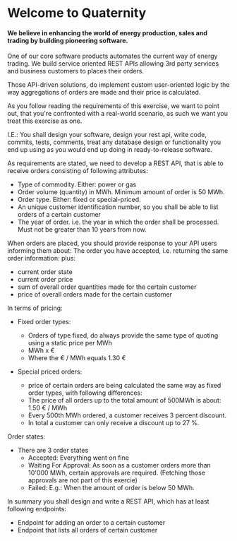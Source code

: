 # Welcome to Quaternity
#### We believe in enhancing the world of energy production, sales and trading by building pioneering software. 

One of our core software products automates the current way of energy trading. 
We build service oriented REST APIs allowing 3rd party services and business customers to places their orders. 

Those API-driven solutions, do implement custom user-oriented logic by the way aggregations of orders are made and their price is calculated.

As you follow reading the requirements of this exercise, we want to point out, that you're confronted with a real-world scenario, as such we want you treat this exercise as one. 

I.E.: You shall design your software, design your rest api, write code, commits, tests, comments, treat any database design or functionality you end up using as you would end up doing in ready-to-release software.

As requirements are stated, we need to develop a REST API, that is able to receive orders consisting of following attributes:
* Type of commodity. Either: power or gas
* Order volume (quantity) in MWh. Minimum amount of order is 50 MWh.
* Order type. Either: fixed or special-priced.
* An unique customer identification number, so you shall be able to list orders of a certain customer
* The year of order. i.e. the year in which the order shall be processed. Must not be greater than 10 years from now.

When orders are placed, you should provide response to your API users informing them about:
The order you have accepted, i.e. returning the same order information:
plus:
* current order state
* current order price
* sum of overall order quantities made for the certain customer
* price of overall orders made for the certain customer

In terms of pricing:
* Fixed order types:
  * Orders of type fixed, do always provide the same type of quoting using a static price per MWh
  * MWh x €
  * Where the € / MWh equals 1.30 €
 
* Special priced orders:
  * price of certain orders are being calculated the same way as fixed order types, with following differences:
  * The price of all orders up to the total amount of 500MWh is about: 1.50 € / MWh
  * Every 500th MWh ordered, a customer receives 3 percent discount. 
  * In total a customer can only receive a discount up to 27 %.

Order states:
* There are 3 order states
  * Accepted: Everything went on fine
  * Waiting For Approval: As soon as a customer orders more than 10'000 MWh, certain approvals are required. (Fetching those approvals are not part of this exercie)
  * Failed: E.g.: When the amount of order is below 50 MWh.
  
  
In summary you shall design and write a REST API, which has at least following endpoints:
* Endpoint for adding an order to a certain customer
* Endpoint that lists all orders of certain customer
